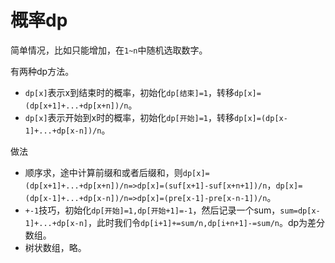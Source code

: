 # 概率dp

简单情况，比如只能增加，在`1~n`中随机选取数字。

有两种dp方法。

- `dp[x]`表示x到结束时的概率，初始化`dp[结束]=1`，转移`dp[x]=(dp[x+1]+...+dp[x+n])/n`。
- `dp[x]`表示开始到x时的概率，初始化`dp[开始]=1`，转移`dp[x]=(dp[x-1]+...+dp[x-n])/n`。

做法

- 顺序求，途中计算前缀和或者后缀和，则`dp[x]=(dp[x+1]+...+dp[x+n])/n=>dp[x]=(suf[x+1]-suf[x+n+1])/n`，`dp[x]=(dp[x-1]+...+dp[x-n])/n=>dp[x]=(pre[x-1]-pre[x-n-1])/n`。
- `+-1`技巧，初始化`dp[开始]=1,dp[开始+1]=-1`，然后记录一个sum，`sum=dp[x-1]+...+dp[x-n]`，此时我们令`dp[i+1]+=sum/n,dp[i+n+1]-=sum/n`。dp为差分数组。
- 树状数组，略。